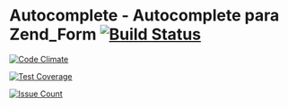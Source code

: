 # Autocomplete - Autocomplete para Zend_Form [![Build Status](https://travis-ci.org/jacksonveroneze/autocomplete-php.svg?branch=master)](https://travis-ci.org/jacksonveroneze/autocomplete-php)

[![Code Climate](https://codeclimate.com/github/jacksonveroneze/autocomplete-php/badges/gpa.svg)](https://codeclimate.com/github/jacksonveroneze/autocomplete-php)

[![Test Coverage](https://codeclimate.com/github/jacksonveroneze/autocomplete-php/badges/coverage.svg)](https://codeclimate.com/github/jacksonveroneze/autocomplete-php/coverage)

[![Issue Count](https://codeclimate.com/github/jacksonveroneze/autocomplete-php/badges/issue_count.svg)](https://codeclimate.com/github/jacksonveroneze/autocomplete-php)